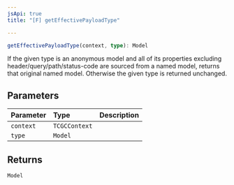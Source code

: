 ```yaml
---
jsApi: true
title: "[F] getEffectivePayloadType"

---
```

```ts
getEffectivePayloadType(context, type): Model
```

If the given type is an anonymous model and all of its properties excluding
header/query/path/status-code are sourced from a named model, returns that original named model.
Otherwise the given type is returned unchanged.

## Parameters

| Parameter | Type | Description |
| :------ | :------ | :------ |
| `context` | `TCGCContext` |  |
| `type` | `Model` |  |

## Returns

`Model`
